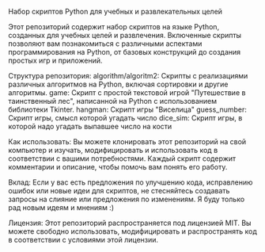 Набор скриптов Python для учебных и развлекательных целей

Этот репозиторий содержит набор скриптов на языке Python, созданных для учебных целей и развлечения. Включенные скрипты позволяют вам познакомиться с различными аспектами программирования на Python, от базовых конструкций до создания простых игр и приложений.

Структура репозитория:
algorithm/algoritm2: Скрипты с реализациями различных алгоритмов на Python, включая сортировки и другие алгоритмы.
game: Скрипт с простой текстовой игрой "Путешествие в таинственный лес", написанной на Python с использованием библиотеки Tkinter.
hangman: Скрипт игры "Виселица"
guess_number: Скрипт игры, смысл которой угадать число
dice_sim: Скрипт игры, в которой надо угадать выпавшее число на кости

Как использовать:
Вы можете клонировать этот репозиторий на свой компьютер и изучать, модифицировать и использовать код в соответствии с вашими потребностями. Каждый скрипт содержит комментарии и описание, чтобы помочь вам понять его работу.

Вклад:
Если у вас есть предложения по улучшению кода, исправлению ошибок или новые идеи для скриптов, не стесняйтесь создавать запросы на слияние или предложения по изменениям. Я буду только рад новым идеям и мнениям :)

Лицензия:
Этот репозиторий распространяется под лицензией MIT. Вы можете свободно использовать, модифицировать и распространять код в соответствии с условиями этой лицензии.
